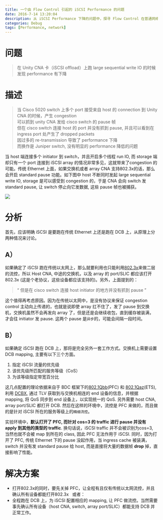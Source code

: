 ```yaml
---
title: 一个由 Flow Control 引起的 iSCSI Performance 的问题
date: 2016-7-14 13:20:04
description: 从 iSCSI Performance 下降的问题中，探寻 Flow Control 在普通网络和数据中心增强以太网（DCB）中的不同表现
categories: Debug
tags: [Performance, network]
---
```



# 问题
> 在 Unity CNA 卡（iSCSI offload）上跑 large sequential write IO 的时候发现 performance 有下降

# 描述
> 当 Cisco 5020 switch 上多个 port 接受来自 host 的 connection 到 Unity CNA 的时候，产生 congestion  
> 可以抓到 unity CNA 发给 cisco switch 的 pause 帧  
> 但在 cisco switch 连接 host 的 port 并没有抓到 pause, 并且可以看到在 ingress port 处产生了 dropped packets  
> 因过多的 re-transmission 导致了 performance 下降  
> 而换作是 Juniper switch, 没有明显的 performance 降低的问题  

当 host 端连接多个 initiator 到 switch，并且开启多个线程 run IO, 而 storage 端却只有一个 port 连接到 iSCSI array 的情况非常多见，这就带来了congestion 的可能。传统 Ethernet 上面，如果交换机或者 array CNA 支持802.3x的话，那么会开启 standard pause 功能。如下图中 host 不断同时发起 large sequential write IO, storage 是可以感受到 congestion 的，于是 CNA 会向 switch 发 standard pause, 让 switch 停止向它发数据, 这些 pause 帧也被捕获。

<img src="iSCSI-pete.png">


# 分析
首先，应该明确 iSCSI 是要跑在传统 Ethernet 上还是跑在 DCB 上，从原理上分两种情况来讨论。

## A）  
如果确定了 iSCSI 跑在传统以太网上，那么就要利用也只能利用[802.3x](https://en.wikipedia.org/wiki/Ethernet_flow_control)来做二层的流控，所以 Host CNA, 中途的交换机，以及 array 的 port/SLIC 都应该打开802.3x (这是个老协议，这些设备都应该支持的)。另外，上面提到的：

> “ 但是在 cisco switch 连接 host initiator 的地方并没有抓到 pause ”


这个值得再考虑原因。因为在传统以太网中，是没有协议来保证 congestion control 主动向上传递的，也就是说即使 array 扛不住了，发了 pause 到交换机，交换机虽然不会再发向 array 了，但是还是会继续收包，直到缓存被装满，才会往 initiator 发 pause. 这两个 pause 是`异步`的，可能会间隔一段时间。

## B）  
如果确定 iSCSI 跑在 DCB 上，那将是完全另外一套工作方式。交换机上需要设置 DCB mapping, 主要有以下三个方面。
1. 指定 iSCSI 流量的优先级  
2. 该优先级所匹配的服务等级（CoS）  
3. 为该等级指定带宽百分比

这几点配置的理论依据来自于 BDC 框架下的[802.1Qbb](https://en.wikipedia.org/wiki/Ethernet_flow_control)(PFC) 和 [802.1Qaz](https://docs.microsoft.com/en-us/windows-hardware/drivers/network/enhanced-transmission-selection--ets--algorithm)(ETS), 利用 [DCBX](https://en.wikipedia.org/wiki/Link_Layer_Discovery_Protocol#Data_Center_Bridging_Capabilities_Exchange_Protocol), 通过 TLV 获取到与交换机相连的 end 设备的信息，并根据 mapping, 将 QoS 同步到 end 设备上，以实现统一的 QoS. 另外需要 host CNA, array port/SLIC 都打开 DCB. 然后在这样的环境中，流控是 PFC 来做的，而且做的是针对 iSCSI 所在的服务等级上的`精细流控`。

实验环境中，**默认打开了 PFC, 而针对 cos=3 的 traffic 进行 pause 并没有 apply 到其他的类型的 traffic**. 换句话说，iSCSI traffic 并不会被识别为cos=3, 当然也就不会被 map 到所在的 class, 因此 PFC 无法作用于 iSCSI. 同时，因为打开了 PFC, 传统 Ethernet 下的 pause 没起作用，当 ingress cache 被装满，switch 并没有发 standard pause 给 host, 而是直接将大量的数据帧 **drop** 掉，直接影响了性能。

# 解决方案
- 打开802.3x的同时，要先关掉 PFC，让全程有且仅有传统以太网流控，并且确认所有设备都能打开802.3x   或者：
- 全程跑在 DCB 上，为 iSCSI 配置相应的 mapping, 让 PFC 做流控。当然需要事先确认所有设备（host CNA, switch, array port/SLIC）都能支持 DCB 并正常工作。

